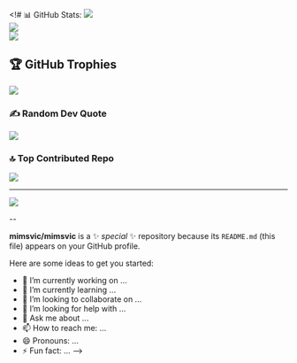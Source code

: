 
<!# 📊 GitHub Stats:
![](https://github-readme-stats.vercel.app/api?username=mimsvic&theme=dark&hide_border=false&include_all_commits=false&count_private=false)<br/>
![](https://github-readme-streak-stats.herokuapp.com/?user=mimsvic&theme=dark&hide_border=false)<br/>
![](https://github-readme-stats.vercel.app/api/top-langs/?username=mimsvic&theme=dark&hide_border=false&include_all_commits=false&count_private=false&layout=compact)<br/>

## 🏆 GitHub Trophies
![](https://github-profile-trophy.vercel.app/?username=mimsvic&theme=darcula&no-frame=false&no-bg=true&margin-w=4)

### ✍️ Random Dev Quote
![](https://quotes-github-readme.vercel.app/api?type=horizontal&theme=radical)

### 🔝 Top Contributed Repo
![](https://github-contributor-stats.vercel.app/api?username=mimsvic&limit=5&theme=dark&combine_all_yearly_contributions=true)

---
[![](https://visitcount.itsvg.in/api?id=mimsvic&icon=0&color=10)](https://visitcount.itsvg.in)

<!-- Proudly created with GPRM ( https://gprm.itsvg.in ) -->--
**mimsvic/mimsvic** is a ✨ _special_ ✨ repository because its `README.md` (this file) appears on your GitHub profile.

Here are some ideas to get you started:

- 🔭 I’m currently working on ...
- 🌱 I’m currently learning ...
- 👯 I’m looking to collaborate on ...
- 🤔 I’m looking for help with ...
- 💬 Ask me about ...
- 📫 How to reach me: ...
- 😄 Pronouns: ...
- ⚡ Fun fact: ...
-->
